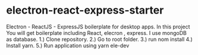 # electron-react-express-starter
Electron - ReactJS - ExpressJS  boilerplate for desktop apps.
In this project You will get boilerplate including React, elecron , express. I use mongoDB as database. 
1.) Clone repository.
2.) Go to root folder.
3.) run nom install
4.) Install yarn.
5.) Run application using yarn ele-dev
